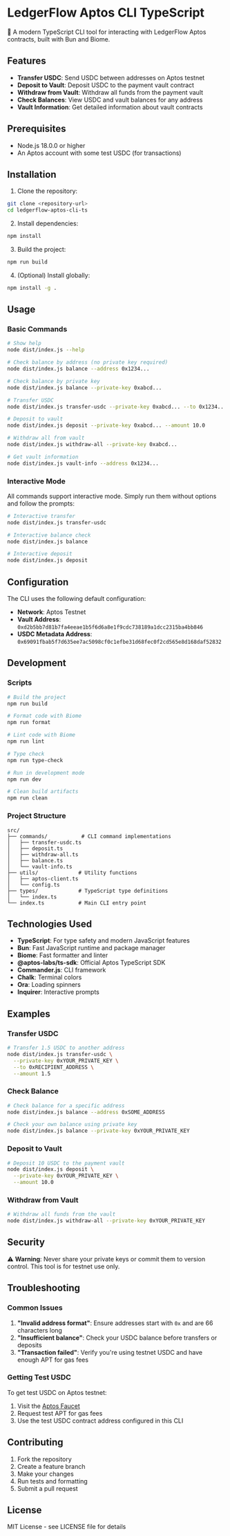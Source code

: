 # LedgerFlow Aptos CLI TypeScript

🚀 A modern TypeScript CLI tool for interacting with LedgerFlow Aptos contracts, built with Bun and Biome.

## Features

- **Transfer USDC**: Send USDC between addresses on Aptos testnet
- **Deposit to Vault**: Deposit USDC to the payment vault contract
- **Withdraw from Vault**: Withdraw all funds from the payment vault
- **Check Balances**: View USDC and vault balances for any address
- **Vault Information**: Get detailed information about vault contracts

## Prerequisites

- Node.js 18.0.0 or higher
- An Aptos account with some test USDC (for transactions)

## Installation

1. Clone the repository:
```bash
git clone <repository-url>
cd ledgerflow-aptos-cli-ts
```

2. Install dependencies:
```bash
npm install
```

3. Build the project:
```bash
npm run build
```

4. (Optional) Install globally:
```bash
npm install -g .
```

## Usage

### Basic Commands

```bash
# Show help
node dist/index.js --help

# Check balance by address (no private key required)
node dist/index.js balance --address 0x1234...

# Check balance by private key
node dist/index.js balance --private-key 0xabcd...

# Transfer USDC
node dist/index.js transfer-usdc --private-key 0xabcd... --to 0x1234... --amount 1.5

# Deposit to vault
node dist/index.js deposit --private-key 0xabcd... --amount 10.0

# Withdraw all from vault
node dist/index.js withdraw-all --private-key 0xabcd...

# Get vault information
node dist/index.js vault-info --address 0x1234...
```

### Interactive Mode

All commands support interactive mode. Simply run them without options and follow the prompts:

```bash
# Interactive transfer
node dist/index.js transfer-usdc

# Interactive balance check
node dist/index.js balance

# Interactive deposit
node dist/index.js deposit
```

## Configuration

The CLI uses the following default configuration:

- **Network**: Aptos Testnet
- **Vault Address**: `0xd2b5bb7d81b7fa4eeae1b5f6d6a8e1f9cdc738189a1dcc2315ba4bb846`
- **USDC Metadata Address**: `0x69091fbab5f7d635ee7ac5098cf0c1efbe31d68fec0f2cd565e8d168daf52832`

## Development

### Scripts

```bash
# Build the project
npm run build

# Format code with Biome
npm run format

# Lint code with Biome
npm run lint

# Type check
npm run type-check

# Run in development mode
npm run dev

# Clean build artifacts
npm run clean
```

### Project Structure

```
src/
├── commands/           # CLI command implementations
│   ├── transfer-usdc.ts
│   ├── deposit.ts
│   ├── withdraw-all.ts
│   ├── balance.ts
│   └── vault-info.ts
├── utils/             # Utility functions
│   ├── aptos-client.ts
│   └── config.ts
├── types/             # TypeScript type definitions
│   └── index.ts
└── index.ts           # Main CLI entry point
```

## Technologies Used

- **TypeScript**: For type safety and modern JavaScript features
- **Bun**: Fast JavaScript runtime and package manager
- **Biome**: Fast formatter and linter
- **@aptos-labs/ts-sdk**: Official Aptos TypeScript SDK
- **Commander.js**: CLI framework
- **Chalk**: Terminal colors
- **Ora**: Loading spinners
- **Inquirer**: Interactive prompts

## Examples

### Transfer USDC

```bash
# Transfer 1.5 USDC to another address
node dist/index.js transfer-usdc \
  --private-key 0xYOUR_PRIVATE_KEY \
  --to 0xRECIPIENT_ADDRESS \
  --amount 1.5
```

### Check Balance

```bash
# Check balance for a specific address
node dist/index.js balance --address 0xSOME_ADDRESS

# Check your own balance using private key
node dist/index.js balance --private-key 0xYOUR_PRIVATE_KEY
```

### Deposit to Vault

```bash
# Deposit 10 USDC to the payment vault
node dist/index.js deposit \
  --private-key 0xYOUR_PRIVATE_KEY \
  --amount 10.0
```

### Withdraw from Vault

```bash
# Withdraw all funds from the vault
node dist/index.js withdraw-all --private-key 0xYOUR_PRIVATE_KEY
```

## Security

⚠️ **Warning**: Never share your private keys or commit them to version control. This tool is for testnet use only.

## Troubleshooting

### Common Issues

1. **"Invalid address format"**: Ensure addresses start with `0x` and are 66 characters long
2. **"Insufficient balance"**: Check your USDC balance before transfers or deposits
3. **"Transaction failed"**: Verify you're using testnet USDC and have enough APT for gas fees

### Getting Test USDC

To get test USDC on Aptos testnet:
1. Visit the [Aptos Faucet](https://faucet.devnet.aptoslabs.com/)
2. Request test APT for gas fees
3. Use the test USDC contract address configured in this CLI

## Contributing

1. Fork the repository
2. Create a feature branch
3. Make your changes
4. Run tests and formatting
5. Submit a pull request

## License

MIT License - see LICENSE file for details
